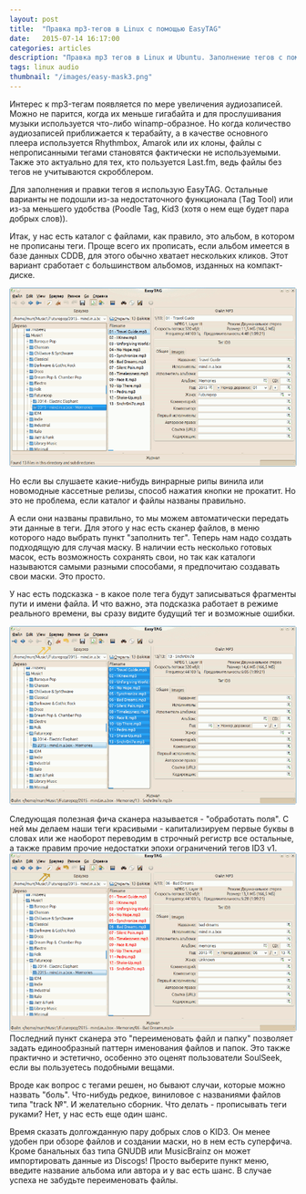 ```yaml
---
layout: post
title:  "Правка mp3-тегов в Linux с помощью EasyTAG"
date:   2015-07-14 16:17:00
categories: articles
description: "Правка mp3 тегов в Linux и Ubuntu. Заполнение тегов с помощью масок в EasyTag, переименование файлов и обработка полей. Импорт данных из CDDB и Discogs."
tags: linux audio
thumbnail: "/images/easy-mask3.png"
---
```


Интерес к mp3-тегам  появляется по мере увеличения аудиозаписей. Можно не парится, когда их меньше гигабайта и для прослушивания музыки используется что-либо winamp-образное. Но когда количество аудиозаписей приближается к терабайту, а в качестве основного плеера используется Rhythmbox, Amarok или их клоны, файлы с непрописанными тегами становятся фактически не используемыми. Также это актуально для тех, кто пользуется Last.fm, ведь файлы без тегов не учитываются скробблером.

Для заполнения и правки тегов я использую EasyTAG. Остальные варианты не подошли из-за недостаточного функционала (Tag Tool) или из-за меньшего удобства (Poodle Tag, Kid3 (хотя о нем еще будет пара добрых слов)).

Итак, у нас есть каталог с файлами, как правило, это альбом, в котором не прописаны теги. Проще всего их прописать, если альбом имеется в базе данных CDDB, для этого обычно хватает нескольких кликов. Этот вариант сработает с  большинством альбомов, изданных на компакт-диске.

![easyTag-cddb](/images/easy-cddb-arrows.gif)

Но если вы слушаете какие-нибудь винрарные рипы винила или новомодные кассетные релизы, способ нажатия кнопки не прокатит. Но это не проблема, если каталог и файлы названы правильно.

А если они названы правильно, то мы можем автоматически передать эти данные в теги. Для этого у нас есть сканер файлов, в меню которого надо выбрать пункт "заполнить тег". Теперь нам надо создать подходящую для случая маску. В наличии есть несколько готовых масок, есть возможность сохранять свои, но так как каталоги называются самыми разными способами, я предпочитаю создавать свои маски. Это просто.

У нас есть подсказка -  в какое поле тега будут записываться фрагменты пути и имени файла. И что важно, эта подсказка работает в режиме реального времени, вы сразу видите будущий тег и возможные ошибки. 

![easyTag-mask](/images/easy-mask-arrows.gif)

Следующая полезная фича сканера называется - "обработать поля". С ней мы делаем наши теги красивыми - капитализируем первые буквы в словах или же наоборот переводим в строчный регистр все остальные, а также правим прочие недостатки эпохи ограничений тегов ID3 v1.
![easyTag-fields](/images/easy-fields-arrows.gif)
Последний пункт сканера это "переименовать файл и папку" позволяет задать единообразный паттерн именования файлов и папок. Это также практично и эстетично, особенно это оценят пользователи SoulSeek, если вы пользуетесь подобными вещами.

Вроде как вопрос с тегами решен, но бывают случаи, которые можно назвать "боль". Что-нибудь редкое, виниловое с названиями файлов типа "track №". И желательно сборник. Что делать - прописывать теги руками? Нет, у нас есть еще один шанс. 

Время сказать долгожданную пару добрых слов о KID3. Он менее удобен при обзоре файлов и создании маски, но в нем есть суперфича. Кроме банальных баз типа GNUDB или MusicBrainz он может импортировать данные из Discogs! Просто выберите пункт меню, введите название альбома или автора и у вас есть шанс. В случае успеха не забудьте переименовать файлы.



